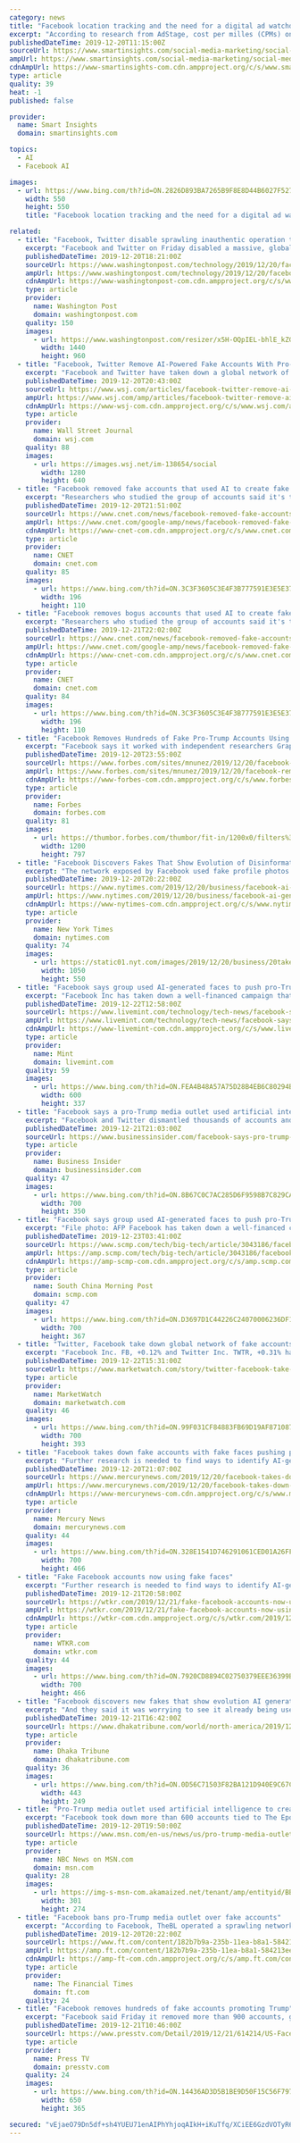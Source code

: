 ```yaml
---
category: news
title: "Facebook location tracking and the need for a digital ad watchdog – News roundup"
excerpt: "According to research from AdStage, cost per milles (CPMs) on Facebook have grown 90% year-on-year ... Back in July, Instagram launched its anti-bullying tools, including a pop-up that provided a warning to users when its AI detects that a comment they are posting could be offensive. According to the platform, this prompt has seen some good ..."
publishedDateTime: 2019-12-20T11:15:00Z
sourceUrl: https://www.smartinsights.com/social-media-marketing/social-media-governance/news-roundup-20-december-2019/
ampUrl: https://www.smartinsights.com/social-media-marketing/social-media-governance/news-roundup-20-december-2019/amp/
cdnAmpUrl: https://www-smartinsights-com.cdn.ampproject.org/c/s/www.smartinsights.com/social-media-marketing/social-media-governance/news-roundup-20-december-2019/amp/
type: article
quality: 39
heat: -1
published: false

provider:
  name: Smart Insights
  domain: smartinsights.com

topics:
  - AI
  - Facebook AI

images:
  - url: https://www.bing.com/th?id=ON.2826D893BA7265B9F8E8D44B6027F527
    width: 550
    height: 550
    title: "Facebook location tracking and the need for a digital ad watchdog – News roundup"

related:
  - title: "Facebook, Twitter disable sprawling inauthentic operation that used AI to make fake faces"
    excerpt: "Facebook and Twitter on Friday disabled a massive, global network of fake accounts that pushed pro-Trump messages and covered its tracks using inauthentic photos generated with the aid of artificial intelligence. The use of AI to trick social-media ..."
    publishedDateTime: 2019-12-20T18:21:00Z
    sourceUrl: https://www.washingtonpost.com/technology/2019/12/20/facebook-twitter-disable-sprawling-inauthentic-operation-that-used-ai-make-fake-faces/
    ampUrl: https://www.washingtonpost.com/technology/2019/12/20/facebook-twitter-disable-sprawling-inauthentic-operation-that-used-ai-make-fake-faces/?outputType=amp
    cdnAmpUrl: https://www-washingtonpost-com.cdn.ampproject.org/c/s/www.washingtonpost.com/technology/2019/12/20/facebook-twitter-disable-sprawling-inauthentic-operation-that-used-ai-make-fake-faces/?outputType=amp
    type: article
    provider:
      name: Washington Post
      domain: washingtonpost.com
    quality: 150
    images:
      - url: https://www.washingtonpost.com/resizer/x5H-OQpIEL-bhlE_kZGB-KLLQE8=/1440x0/smart/arc-anglerfish-washpost-prod-washpost.s3.amazonaws.com/public/M5QPN6BCZMI6VMBU3Z64FNIZTM.jpg
        width: 1440
        height: 960
  - title: "Facebook, Twitter Remove AI-Powered Fake Accounts With Pro-Trump Messages"
    excerpt: "Facebook and Twitter have taken down a global network of fake accounts used in a coordinated campaign to push pro-Trump political messages, including some that used artificial intelligence tools to try to mask the behavior,"
    publishedDateTime: 2019-12-20T20:43:00Z
    sourceUrl: https://www.wsj.com/articles/facebook-twitter-remove-ai-powered-fake-accounts-with-pro-trump-messages-11576873453
    ampUrl: https://www.wsj.com/amp/articles/facebook-twitter-remove-ai-powered-fake-accounts-with-pro-trump-messages-11576873453
    cdnAmpUrl: https://www-wsj-com.cdn.ampproject.org/c/s/www.wsj.com/amp/articles/facebook-twitter-remove-ai-powered-fake-accounts-with-pro-trump-messages-11576873453
    type: article
    provider:
      name: Wall Street Journal
      domain: wsj.com
    quality: 88
    images:
      - url: https://images.wsj.net/im-138654/social
        width: 1280
        height: 640
  - title: "Facebook removed fake accounts that used AI to create fake profile pictures"
    excerpt: "Researchers who studied the group of accounts said it's the first time they've seen AI-generated images used at such a large scale, raising concerns about how the social network will tackle this problem ahead of the 2020 US presidential election. Facebook, which owns Instagram, also took down fake accounts from the photo-sharing service."
    publishedDateTime: 2019-12-20T21:51:00Z
    sourceUrl: https://www.cnet.com/news/facebook-removed-fake-accounts-that-used-ai-to-create-fake-profile-pictures/
    ampUrl: https://www.cnet.com/google-amp/news/facebook-removed-fake-accounts-that-used-ai-to-create-fake-profile-pictures/
    cdnAmpUrl: https://www-cnet-com.cdn.ampproject.org/c/s/www.cnet.com/google-amp/news/facebook-removed-fake-accounts-that-used-ai-to-create-fake-profile-pictures/
    type: article
    provider:
      name: CNET
      domain: cnet.com
    quality: 85
    images:
      - url: https://www.bing.com/th?id=ON.3C3F3605C3E4F3B777591E3E5E37C2AE
        width: 196
        height: 110
  - title: "Facebook removes bogus accounts that used AI to create fake profile pictures"
    excerpt: "Researchers who studied the group of accounts said it's the first time they've seen AI-generated images used on such a large scale, raising concerns about how the social network will tackle this problem ahead of the 2020 US presidential election. The company also took down fake accounts from the photo-sharing service Instagram, which it owns."
    publishedDateTime: 2019-12-21T22:02:00Z
    sourceUrl: https://www.cnet.com/news/facebook-removed-fake-accounts-that-used-ai-to-create-fake-profile-pictures/
    ampUrl: https://www.cnet.com/google-amp/news/facebook-removed-fake-accounts-that-used-ai-to-create-fake-profile-pictures/
    cdnAmpUrl: https://www-cnet-com.cdn.ampproject.org/c/s/www.cnet.com/google-amp/news/facebook-removed-fake-accounts-that-used-ai-to-create-fake-profile-pictures/
    type: article
    provider:
      name: CNET
      domain: cnet.com
    quality: 84
    images:
      - url: https://www.bing.com/th?id=ON.3C3F3605C3E4F3B777591E3E5E37C2AE
        width: 196
        height: 110
  - title: "Facebook Removes Hundreds of Fake Pro-Trump Accounts Using AI-Generated Profile Photos"
    excerpt: "Facebook says it worked with independent researchers Graphika and the Atlantic Council’s Digital Forensic Research Lab (DFRLab) before taking action against ... Friday that outlined their discoveries — most notably that the network was using artificial intelligence to generate fake profile photos. The network banned by Facebook used fake ..."
    publishedDateTime: 2019-12-20T23:55:00Z
    sourceUrl: https://www.forbes.com/sites/mnunez/2019/12/20/facebook-removes-hundreds-of-fake-pro-trump-accounts-using-ai-generated-profile-photos/
    ampUrl: https://www.forbes.com/sites/mnunez/2019/12/20/facebook-removes-hundreds-of-fake-pro-trump-accounts-using-ai-generated-profile-photos/amp/
    cdnAmpUrl: https://www-forbes-com.cdn.ampproject.org/c/s/www.forbes.com/sites/mnunez/2019/12/20/facebook-removes-hundreds-of-fake-pro-trump-accounts-using-ai-generated-profile-photos/amp/
    type: article
    provider:
      name: Forbes
      domain: forbes.com
    quality: 81
    images:
      - url: https://thumbor.forbes.com/thumbor/fit-in/1200x0/filters%3Aformat%28jpg%29/https%3A%2F%2Fspecials-images.forbesimg.com%2Fimageserve%2F939701722%2F0x0.jpg
        width: 1200
        height: 797
  - title: "Facebook Discovers Fakes That Show Evolution of Disinformation"
    excerpt: "The network exposed by Facebook used fake profile photos generated with artificial intelligence.Credit...Graphika/The Atlantic Council’s Digital Forensic Research Lab Facebook said on Friday that it had removed hundreds of accounts with ties to the Epoch Media Group, parent company of the Falun Gong-related publication and conservative news ..."
    publishedDateTime: 2019-12-20T20:22:00Z
    sourceUrl: https://www.nytimes.com/2019/12/20/business/facebook-ai-generated-profiles.html
    ampUrl: https://www.nytimes.com/2019/12/20/business/facebook-ai-generated-profiles.amp.html
    cdnAmpUrl: https://www-nytimes-com.cdn.ampproject.org/c/s/www.nytimes.com/2019/12/20/business/facebook-ai-generated-profiles.amp.html
    type: article
    provider:
      name: New York Times
      domain: nytimes.com
    quality: 74
    images:
      - url: https://static01.nyt.com/images/2019/12/20/business/20takedown3/merlin_166226280_01e1cbc9-c350-4082-8c26-13e406edc001-facebookJumbo.jpg
        width: 1050
        height: 550
  - title: "Facebook says group used AI-generated faces to push pro-Trump messages"
    excerpt: "Facebook Inc has taken down a well-financed campaign that used dozens of artificially generated faces to spread pro-Trump and anti-Chinese government messages, the company and outside researchers said on Friday. Researchers from New York-based Graphika and the Digitial Forensics Research Lab, an arm of the Washington-based Atlantic Council ..."
    publishedDateTime: 2019-12-22T12:58:00Z
    sourceUrl: https://www.livemint.com/technology/tech-news/facebook-says-group-used-ai-generated-faces-to-push-pro-trump-messages-11577018518743.html
    ampUrl: https://www.livemint.com/technology/tech-news/facebook-says-group-used-ai-generated-faces-to-push-pro-trump-messages/amp-11577018518743.html
    cdnAmpUrl: https://www-livemint-com.cdn.ampproject.org/c/s/www.livemint.com/technology/tech-news/facebook-says-group-used-ai-generated-faces-to-push-pro-trump-messages/amp-11577018518743.html
    type: article
    provider:
      name: Mint
      domain: livemint.com
    quality: 59
    images:
      - url: https://www.bing.com/th?id=ON.FEA4B48A57A75D28B4EB6C80294BA8A6
        width: 600
        height: 337
  - title: "Facebook says a pro-Trump media outlet used artificial intelligence to create fake people and push conspiracies"
    excerpt: "Facebook and Twitter dismantled thousands of accounts and pages that were part of a global network seeking to push pro-Trump messaging."
    publishedDateTime: 2019-12-21T21:03:00Z
    sourceUrl: https://www.businessinsider.com/facebook-says-pro-trump-media-outlet-used-fake-profiles-2019-12
    type: article
    provider:
      name: Business Insider
      domain: businessinsider.com
    quality: 47
    images:
      - url: https://www.bing.com/th?id=ON.8B67C0C7AC285D6F9598B7C829CA375C
        width: 700
        height: 350
  - title: "Facebook says group used AI-generated faces to push pro-Trump, anti-Chinese government messages"
    excerpt: "File photo: AFP Facebook has taken down a well-financed campaign that used dozens of artificially generated faces to spread pro-Trump and anti-Chinese government messages, the company and outside researchers said on Friday. Researchers from New York-based Graphika and the Digital Forensics Research Lab, an arm of the Washington-based Atlantic ..."
    publishedDateTime: 2019-12-23T03:41:00Z
    sourceUrl: https://www.scmp.com/tech/big-tech/article/3043186/facebook-says-group-used-ai-generated-faces-push-pro-trump-anti
    ampUrl: https://amp.scmp.com/tech/big-tech/article/3043186/facebook-says-group-used-ai-generated-faces-push-pro-trump-anti
    cdnAmpUrl: https://amp-scmp-com.cdn.ampproject.org/c/s/amp.scmp.com/tech/big-tech/article/3043186/facebook-says-group-used-ai-generated-faces-push-pro-trump-anti
    type: article
    provider:
      name: South China Morning Post
      domain: scmp.com
    quality: 47
    images:
      - url: https://www.bing.com/th?id=ON.D3697D1C44226C24070006236DF10AA1
        width: 700
        height: 367
  - title: "Twitter, Facebook take down global network of fake accounts pushing pro-Trump messages"
    excerpt: "Facebook Inc. FB, +0.12% and Twitter Inc. TWTR, +0.31% have taken down a global network of fake accounts used in a coordinated campaign to push pro-Trump political messages, including some that used artificial intelligence tools to try to mask the behavior, the companies and outside research firms they worked with said. President Donald Trump ..."
    publishedDateTime: 2019-12-22T15:31:00Z
    sourceUrl: https://www.marketwatch.com/story/twitter-facebook-take-down-global-network-of-fake-accounts-pushing-pro-trump-messages-2019-12-22?link=TD_mansionglobal_new_mansion_global.11147f181987fd93
    type: article
    provider:
      name: MarketWatch
      domain: marketwatch.com
    quality: 46
    images:
      - url: https://www.bing.com/th?id=ON.99F031CF84883FB69D19AF871087A9CB
        width: 700
        height: 393
  - title: "Facebook takes down fake accounts with fake faces pushing politics"
    excerpt: "Further research is needed to find ways to identify AI-generated profile pictures reliably and at scale, so that platforms and researchers can automate their detection.” In all, Facebook said Friday, it had removed a network of 610 Facebook accounts, 89 pages, 90 groups, and 72 Instagram accounts. About 55 million accounts followed one or ..."
    publishedDateTime: 2019-12-20T21:07:00Z
    sourceUrl: https://www.mercurynews.com/2019/12/20/facebook-takes-down-fake-accounts-with-fake-faces-pushing-politics/
    ampUrl: https://www.mercurynews.com/2019/12/20/facebook-takes-down-fake-accounts-with-fake-faces-pushing-politics/amp/
    cdnAmpUrl: https://www-mercurynews-com.cdn.ampproject.org/c/s/www.mercurynews.com/2019/12/20/facebook-takes-down-fake-accounts-with-fake-faces-pushing-politics/amp/
    type: article
    provider:
      name: Mercury News
      domain: mercurynews.com
    quality: 44
    images:
      - url: https://www.bing.com/th?id=ON.328E1541D746291061CED01A26FFA669
        width: 700
        height: 466
  - title: "Fake Facebook accounts now using fake faces"
    excerpt: "Further research is needed to find ways to identify AI-generated profile pictures reliably and at scale, so that platforms and researchers can automate their detection.” In all, Facebook said Friday, it had removed a network of 610 Facebook accounts, 89 pages, 90 groups, and 72 Instagram accounts. About 55 million accounts followed one or ..."
    publishedDateTime: 2019-12-21T20:58:00Z
    sourceUrl: https://wtkr.com/2019/12/21/fake-facebook-accounts-now-using-fake-faces/
    ampUrl: https://wtkr.com/2019/12/21/fake-facebook-accounts-now-using-fake-faces/amp/
    cdnAmpUrl: https://wtkr-com.cdn.ampproject.org/c/s/wtkr.com/2019/12/21/fake-facebook-accounts-now-using-fake-faces/amp/
    type: article
    provider:
      name: WTKR.com
      domain: wtkr.com
    quality: 44
    images:
      - url: https://www.bing.com/th?id=ON.7920CD8894C02750379EEE36399BC359
        width: 700
        height: 466
  - title: "Facebook discovers new fakes that show evolution AI generated disinformation"
    excerpt: "And they said it was worrying to see it already being used in a coordinated effort on Facebook ... AI systems being created in labs at big tech companies like Google, the network of fake accounts showed \"an eerie, tech-enabled future of disinformation,\" said Graham Brookie, director of the Atlantic Council’s Digital Forensic Research Lab."
    publishedDateTime: 2019-12-21T16:42:00Z
    sourceUrl: https://www.dhakatribune.com/world/north-america/2019/12/21/facebook-discovers-new-fakes-that-show-evolution-ai-generated-disinformation
    type: article
    provider:
      name: Dhaka Tribune
      domain: dhakatribune.com
    quality: 36
    images:
      - url: https://www.bing.com/th?id=ON.0D56C71503F82BA121D940E9C67C7E34
        width: 443
        height: 249
  - title: "Pro-Trump media outlet used artificial intelligence to create fake people, Facebook says"
    excerpt: "Facebook took down more than 600 accounts tied to The Epoch Times, a media outlet that has spent heavily on digital ads to push pro-Trump conspiracy theories."
    publishedDateTime: 2019-12-20T19:50:00Z
    sourceUrl: https://www.msn.com/en-us/news/us/pro-trump-media-outlet-used-artificial-intelligence-to-create-fake-people-facebook-says/ar-BBYcYam
    type: article
    provider:
      name: NBC News on MSN.com
      domain: msn.com
    quality: 28
    images:
      - url: https://img-s-msn-com.akamaized.net/tenant/amp/entityid/BBYcP7a.img?h=274&amp;w=300&amp;m=6&amp;q=60&amp;o=f&amp;l=f&amp;x=184&amp;y=151
        width: 301
        height: 274
  - title: "Facebook bans pro-Trump media outlet over fake accounts"
    excerpt: "According to Facebook, TheBL operated a sprawling network of fake accounts, posing as Americans and generating unique profile photos using artificial intelligence ... and Atlantic Council's Digital Forensic Research Lab, said: “The strong focus on ..."
    publishedDateTime: 2019-12-20T20:22:00Z
    sourceUrl: https://www.ft.com/content/182b7b9a-235b-11ea-b8a1-584213ee7b2b
    ampUrl: https://amp.ft.com/content/182b7b9a-235b-11ea-b8a1-584213ee7b2b
    cdnAmpUrl: https://amp-ft-com.cdn.ampproject.org/c/s/amp.ft.com/content/182b7b9a-235b-11ea-b8a1-584213ee7b2b
    type: article
    provider:
      name: The Financial Times
      domain: ft.com
    quality: 24
  - title: "Facebook removes hundreds of fake accounts promoting Trump"
    excerpt: "Facebook said Friday it removed more than 900 accounts, groups, and pages on its own platform and Instagram for using fake accounts to mislead users, including with false profile photos generated by artificial intelligence ... Graphika and the Digitial Forensics Research Lab. The Epoch Times was founded in 2000 by John Tang and a group of ..."
    publishedDateTime: 2019-12-21T10:46:00Z
    sourceUrl: https://www.presstv.com/Detail/2019/12/21/614214/US-Facebook-removes-hundreds-fake-accounts-Trump
    type: article
    provider:
      name: Press TV
      domain: presstv.com
    quality: 24
    images:
      - url: https://www.bing.com/th?id=ON.14436AD3D5B1BE9D50F15C56F797C997
        width: 650
        height: 365

secured: "vEjaeO79Dn5df+sh4YUEU71enAIPhYhjoqAIkH+iKuTfq/XCiEE6GzdVOTyR6MYjU5jz7+ByY7ZCaGcwEyZufp4/VABgnH4HS6685XlrumGlq78XP+FZudWV2SuX56v++Rf5CB9uWx96Dku/i8Uu4grbUGr6W18rV8CjgNpb3gj4TW+/3y9kH9ZKl3FJhyS9MsBXIzPHCx8FjBuqnLbyPl0IrnCd93TP45bMhW79+c7ASJChmt0piRYG5PFLnQrVoROQb+Fd6l3fO1fsB/nB7A==;R0j/dqoRXx+2SAP56q2RQQ=="
---
```


